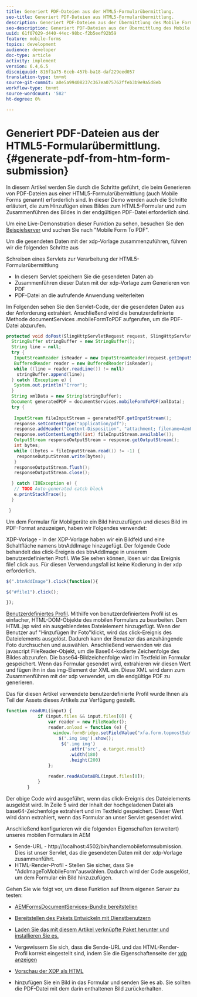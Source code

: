 ```yaml
---
title: Generiert PDF-Dateien aus der HTML5-Formularübermittlung.
seo-title: Generiert PDF-Dateien aus HTML5-Formularübermittlung.
description: Generiert PDF-Dateien aus der Übermittlung des Mobile Forms
seo-description: Generiert PDF-Dateien aus der Übermittlung des Mobile Forms
uuid: 61f07029-d440-44ec-98bc-f2b5eef92b59
feature: mobile-forms
topics: development
audience: developer
doc-type: article
activity: implement
version: 6.4,6.5
discoiquuid: 816f1a75-6ceb-457b-ba18-daf229eed057
translation-type: tm+mt
source-git-commit: a0e5a99408237c367ea075762ffeb3b9e9a5d8eb
workflow-type: tm+mt
source-wordcount: '582'
ht-degree: 0%

---
```



# Generiert PDF-Dateien aus der HTML5-Formularübermittlung. {#generate-pdf-from-htm-form-submission}

In diesem Artikel werden Sie durch die Schritte geführt, die beim Generieren von PDF-Dateien aus einer HTML5-Formularübermittlung (auch Mobile Forms genannt) erforderlich sind. In dieser Demo werden auch die Schritte erläutert, die zum Hinzufügen eines Bildes zum HTML5-Formular und zum Zusammenführen des Bildes in der endgültigen PDF-Datei erforderlich sind.

Um eine Live-Demonstration dieser Funktion zu sehen, besuchen Sie den [Beispielserver](https://forms.enablementadobe.com/content/samples/samples.html?query=0) und suchen Sie nach &quot;Mobile Form To PDF&quot;.

Um die gesendeten Daten mit der xdp-Vorlage zusammenzuführen, führen wir die folgenden Schritte aus

Schreiben eines Servlets zur Verarbeitung der HTML5-Formularübermittlung

* In diesem Servlet speichern Sie die gesendeten Daten ab
* Zusammenführen dieser Daten mit der xdp-Vorlage zum Generieren von PDF
* PDF-Datei an die aufrufende Anwendung weiterleiten

Im Folgenden sehen Sie den Servlet-Code, der die gesendeten Daten aus der Anforderung extrahiert. Anschließend wird die benutzerdefinierte Methode documentServices .mobileFormToPDF aufgerufen, um die PDF-Datei abzurufen.

```java
protected void doPost(SlingHttpServletRequest request, SlingHttpServletResponse response) {
  StringBuffer stringBuffer = new StringBuffer();
  String line = null;
  try {
   InputStreamReader isReader = new InputStreamReader(request.getInputStream(), "UTF-8");
   BufferedReader reader = new BufferedReader(isReader);
   while ((line = reader.readLine()) != null)
    stringBuffer.append(line);
  } catch (Exception e) {
   System.out.println("Error");
  }
  String xmlData = new String(stringBuffer);
  Document generatedPDF = documentServices.mobileFormToPDF(xmlData);
  try {
   
   InputStream fileInputStream = generatedPDF.getInputStream();
   response.setContentType("application/pdf");
   response.addHeader("Content-Disposition", "attachment; filename=AemFormsRocks.pdf");
   response.setContentLength((int) fileInputStream.available());
   OutputStream responseOutputStream = response.getOutputStream();
   int bytes;
   while ((bytes = fileInputStream.read()) != -1) {
    responseOutputStream.write(bytes);
   }
   responseOutputStream.flush();
   responseOutputStream.close();

  } catch (IOException e) {
   // TODO Auto-generated catch block
   e.printStackTrace();
  }

 }
```

Um dem Formular für Mobilgeräte ein Bild hinzuzufügen und dieses Bild im PDF-Format anzuzeigen, haben wir Folgendes verwendet:

XDP-Vorlage - In der XDP-Vorlage haben wir ein Bildfeld und eine Schaltfläche namens btnAddImage hinzugefügt. Der folgende Code behandelt das click-Ereignis des btnAddImage in unserem benutzerdefinierten Profil. Wie Sie sehen können, lösen wir das Ereignis file1 click aus. Für diesen Verwendungsfall ist keine Kodierung in der xdp erforderlich.

```javascript
$(".btnAddImage").click(function(){

$("#file1").click();

});
```

[Benutzerdefiniertes Profil](https://helpx.adobe.com/livecycle/help/mobile-forms/creating-profile.html#CreatingCustomProfiles). Mithilfe von benutzerdefiniertem Profil ist es einfacher, HTML-DOM-Objekte des mobilen Formulars zu bearbeiten. Dem HTML.jsp wird ein ausgeblendetes Dateielement hinzugefügt. Wenn der Benutzer auf &quot;Hinzufügen Ihr Foto&quot;klickt, wird das click-Ereignis des Dateielements ausgelöst. Dadurch kann der Benutzer das anzuhängende Foto durchsuchen und auswählen. Anschließend verwenden wir das javascript FileReader-Objekt, um die Base64-kodierte Zeichenfolge des Bildes abzurufen. Die base64-Bildzeichenfolge wird im Textfeld im Formular gespeichert. Wenn das Formular gesendet wird, extrahieren wir diesen Wert und fügen ihn in das img-Element der XML ein. Diese XML wird dann zum Zusammenführen mit der xdp verwendet, um die endgültige PDF zu generieren.

Das für diesen Artikel verwendete benutzerdefinierte Profil wurde Ihnen als Teil der Assets dieses Artikels zur Verfügung gestellt.

```javascript
function readURL(input) {
            if (input.files && input.files[0]) {
                var reader = new FileReader();
                reader.onload = function (e) {
                  window.formBridge.setFieldValue("xfa.form.topmostSubform.Page1.base64image",reader.result);
                    $('.img img').show();
                     $('.img img')
                        .attr('src', e.target.result)
                        .width(180)
                        .height(200)
                };

                reader.readAsDataURL(input.files[0]);
            }
        }
```

Der obige Code wird ausgeführt, wenn das click-Ereignis des Dateielements ausgelöst wird. In Zeile 5 wird der Inhalt der hochgeladenen Datei als base64-Zeichenfolge extrahiert und im Textfeld gespeichert. Dieser Wert wird dann extrahiert, wenn das Formular an unser Servlet gesendet wird.

Anschließend konfigurieren wir die folgenden Eigenschaften (erweitert) unseres mobilen Formulars in AEM

* Sende-URL - http://localhost:4502/bin/handlemobileformsubmission. Dies ist unser Servlet, das die gesendeten Daten mit der xdp-Vorlage zusammenführt.
* HTML-Render-Profil - Stellen Sie sicher, dass Sie &quot;AddImageToMobileForm&quot;auswählen. Dadurch wird der Code ausgelöst, um dem Formular ein Bild hinzuzufügen.

Gehen Sie wie folgt vor, um diese Funktion auf Ihrem eigenen Server zu testen:

* [AEMFormsDocumentServices-Bundle bereitstellen](/help/forms/assets/common-osgi-bundles/AEMFormsDocumentServices.core-1.0-SNAPSHOT.jar)

* [Bereitstellen des Pakets Entwickeln mit Dienstbenutzern](/help/forms/assets/common-osgi-bundles/DevelopingWithServiceUser.jar)

* [Laden Sie das mit diesem Artikel verknüpfte Paket herunter und installieren Sie es.](assets/pdf-from-mobile-form-submission.zip)

* Vergewissern Sie sich, dass die Sende-URL und das HTML-Render-Profil korrekt eingestellt sind, indem Sie die Eigenschaftenseite der [xdp anzeigen](http://localhost:4502/libs/fd/fm/gui/content/forms/formmetadataeditor.html/content/dam/formsanddocuments/schengen.xdp)

* [Vorschau der XDP als HTML](http://localhost:4502/content/dam/formsanddocuments/schengen.xdp/jcr:content)

* hinzufügen Sie ein Bild in das Formular und senden Sie es ab. Sie sollten die PDF-Datei mit dem darin enthaltenen Bild zurückerhalten.

